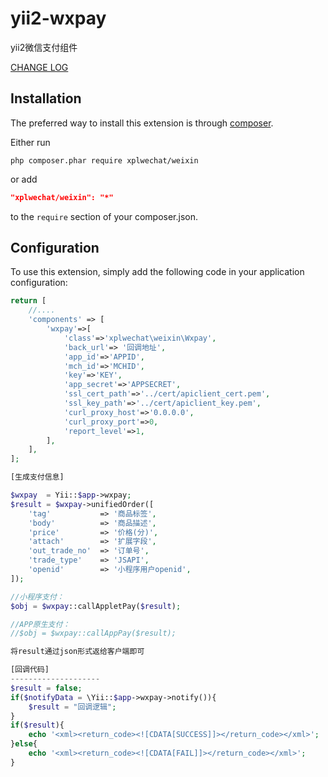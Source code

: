 # yii2-wxpay
yii2微信支付组件

[CHANGE LOG](CHANGELOG.md)

Installation
--------------------

The preferred way to install this extension is through [composer](http://getcomposer.org/download/).

Either run

```
php composer.phar require xplwechat/weixin
```

or add

```json
"xplwechat/weixin": "*"
```

to the `require` section of your composer.json.


Configuration
--------------------

To use this extension, simply add the following code in your application configuration:

```php
return [
    //....
    'components' => [
        'wxpay'=>[
            'class'=>'xplwechat\weixin\Wxpay',
            'back_url'=> '回调地址',
            'app_id'=>'APPID',
            'mch_id'=>'MCHID',
            'key'=>'KEY',
            'app_secret'=>'APPSECRET',
            'ssl_cert_path'=>'../cert/apiclient_cert.pem',
            'ssl_key_path'=>'../cert/apiclient_key.pem',
            'curl_proxy_host'=>'0.0.0.0',
            'curl_proxy_port'=>0,
            'report_level'=>1,
        ],
    ],
];

[生成支付信息]

$wxpay  = Yii::$app->wxpay;
$result = $wxpay->unifiedOrder([
    'tag'           => '商品标签',
    'body'          => '商品描述',
    'price'         => '价格(分)',
    'attach'        => '扩展字段',
    'out_trade_no'  => '订单号',
    'trade_type'    => 'JSAPI',
    'openid'        => '小程序用户openid',
]);

//小程序支付：
$obj = $wxpay::callAppletPay($result);

//APP原生支付：
//$obj = $wxpay::callAppPay($result);

将result通过json形式返给客户端即可

[回调代码]
--------------------
$result = false;
if($notifyData = \Yii::$app->wxpay->notify()){
	$result = "回调逻辑";
}
if($result){
	echo '<xml><return_code><![CDATA[SUCCESS]]></return_code></xml>';
}else{
	echo '<xml><return_code><![CDATA[FAIL]]></return_code></xml>';
}
```
